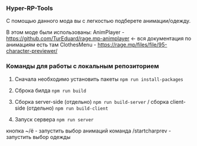 ### Hyper-RP-Tools

С помощью данного мода вы с легкостью подберете анимации/одежду.

В этом моде были использованы:
AnimPlayer - https://github.com/TurEduard/rage.mp-animplayer <- вся документация по анимациям есть там
ClothesMenu - https://rage.mp/files/file/95-character-previewer/

### Команды для работы с локальным репозиторием

1. Сначала необходимо установить пакеты `npm run install-packages` 

2. Сброка билда `npm run build`

3. Сборка server-side (отдельно) `npm run build-server` / сборка client-side (отдельно) `npm run build-client`

4. Запуск сервера `npm run server`


кнопка ~/ё - запустить выбор анимаций
команда /startcharprev - запустить выбор одежды
